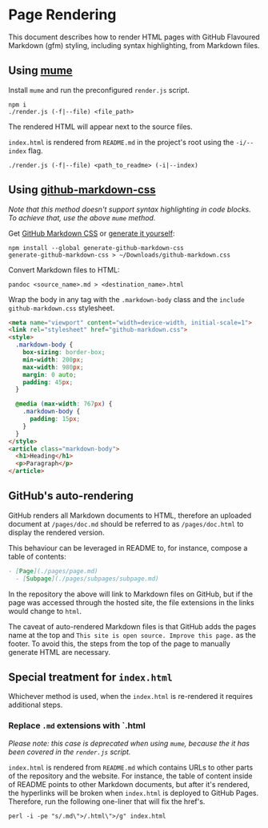 # Page Rendering

This document describes how to render HTML pages with GitHub Flavoured Markdown
(gfm) styling, including syntax highlighting, from Markdown files.

## Using [mume](https://github.com/shd101wyy/mume)

Install `mume` and run the preconfigured `render.js` script.

```console
npm i
./render.js (-f|--file) <file_path>
```

The rendered HTML will appear next to the source files.

`index.html` is rendered from `README.md` in the project's root using the
`-i/--index` flag.

```console
./render.js (-f|--file) <path_to_readme> (-i|--index)
```

## Using [github-markdown-css](https://github.com/sindresorhus/github-markdown-css)

_Note that this method doesn't support syntax highlighting in code blocks. To
achieve that, use the above `mume` method._

Get [GitHub Markdown CSS](https://github.com/sindresorhus/github-markdown-css)
or
[generate it yourself](https://github.com/sindresorhus/generate-github-markdown-css):

```console
npm install --global generate-github-markdown-css
generate-github-markdown-css > ~/Downloads/github-markdown.css
```

Convert Markdown files to HTML:

```console
pandoc <source_name>.md > <destination_name>.html
```

Wrap the body in any tag with the `.markdown-body` class and the
`include github-markdown.css` stylesheet.

```HTML
<meta name="viewport" content="width=device-width, initial-scale=1">
<link rel="stylesheet" href="github-markdown.css">
<style>
  .markdown-body {
    box-sizing: border-box;
    min-width: 200px;
    max-width: 980px;
    margin: 0 auto;
    padding: 45px;
  }

  @media (max-width: 767px) {
    .markdown-body {
      padding: 15px;
    }
  }
</style>
<article class="markdown-body">
  <h1>Heading</h1>
  <p>Paragraph</p>
</article>
```

## GitHub's auto-rendering

GitHub renders all Markdown documents to HTML, therefore an uploaded document
at `/pages/doc.md` should be referred to as `/pages/doc.html` to display the
rendered version.

This behaviour can be leveraged in README to, for instance, compose a table of
contents:

```Markdown
- [Page](./pages/page.md)
  - [Subpage](./pages/subpages/subpage.md)
```

In the repository the above will link to Markdown files on GitHub, but if the
page was accessed through the hosted site, the file extensions in the links
would change to `html`.

The caveat of auto-rendered Markdown files is that GitHub adds the pages name
at the top and `This site is open source. Improve this page.` as the footer. To
avoid this, the steps from the top of the page to manually generate HTML are
necessary.

## Special treatment for `index.html`

Whichever method is used, when the `index.html` is re-rendered it requires
additional steps.

### Replace `.md` extensions with `.html

_Please note: this case is deprecated when using `mume`, because the it has
been covered in the `render.js` script._

`index.html` is rendered from `README.md` which contains URLs to other parts of
the repository and the website. For instance, the table of content inside of
README points to other Markdown documents, but after it's rendered, the
hyperlinks will be broken when `index.html` is deployed to GitHub Pages.
Therefore, run the following one-liner that will fix the href's.

```console
perl -i -pe "s/.md\">/.html\">/g" index.html
```
